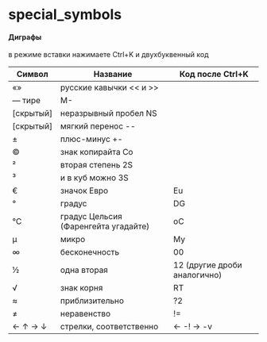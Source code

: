 special_symbols
===============

#### Диграфы 
в режиме вставки нажимаете Ctrl+K и двухбуквенный код

| Символ	| Название	| Код после Ctrl+K |
| --- | --- | --- |
| «» | русские кавычки	<< и >> |
| —	тире | M- |
| [скрытый]	| неразрывный пробел	NS |
| [скрытый] | мягкий перенос	-- |
| ±	| плюс-минус	+- | 
| ©	| знак копирайта	Co |
| ²	| вторая степень	2S |
| ³	| и в куб можно	3S |
| €	| значок Евро	| Eu |
| °	| градус	| DG |
| ℃	| градус Цельсия (Фаренгейта угадайте)	| oC |
| µ	| микро	| My |
| ∞	| бесконечность	| 00 |
| ½	| одна вторая	| 12 (другие дроби аналогично) |
| √	| знак корня	| RT |
| ≈	| приблизительно	| ?2 |
| ≠	| неравенство	| != |
| ← ↑ → ↓ |	стрелки, соответственно |	<- -! -> -v |